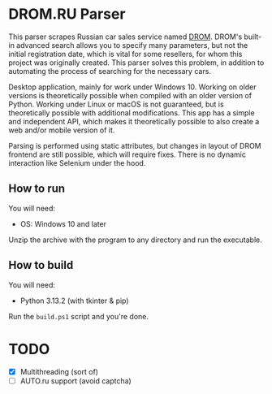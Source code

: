 # DROM.RU Parser

This parser scrapes Russian car sales service named <a href="http://drom.ru">DROM</a>. DROM's built-in advanced search allows you to specify many parameters, but not the initial registration date, which is vital for some resellers, for whom this project was originally created.
This parser solves this problem, in addition to automating the process of searching for the necessary cars. <br>

Desktop application, mainly for work under Windows 10. Working on older versions is theoretically possible when compiled with an older version of Python. Working under Linux or macOS is not guaranteed, but is theoretically possible with additional modifications.
This app has a simple and independent API, which makes it theoretically possible to also create a web and/or mobile version of it.

Parsing is performed using static attributes, but changes in layout of DROM frontend are still possible, which will require fixes. There is no dynamic interaction like Selenium under the hood.

## How to run
You will need:
* OS: Windows 10 and later

Unzip the archive with the program to any directory and run the executable.

## How to build
You will need:
* Python 3.13.2 (with tkinter & pip)

Run the `build.ps1` script and you're done.

# TODO
- [x] Multithreading (sort of)
- [ ] AUTO.ru support (avoid captcha)